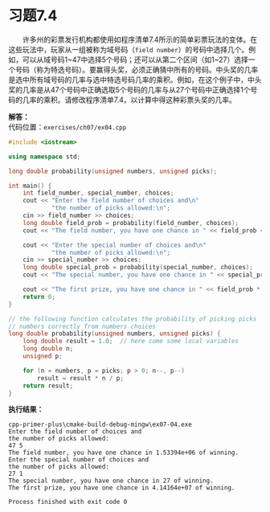 # 习题7.4

&emsp;&emsp;许多州的彩票发行机构都使用如程序清单7.4所示的简单彩票玩法的变体。在这些玩法中，玩家从一组被称为域号码（`field number`）的号码中选择几个。例如，可以从域号码1\~47中选择5个号码；还可以从第二个区间（如1\~27）选择一个号码（称为特选号码）。要赢得头奖，必须正确猜中所有的号码。中头奖的几率是选中所有域号码的几率与选中特选号码几率的乘积。例如，在这个例子中，中头奖的几率是从47个号码中正确选取5个号码的几率与从27个号码中正确选择1个号码的几率的乘积。请修改程序清单7.4，以计算中得这种彩票头奖的几率。

**解答：**  
代码位置：`exercises/ch07/ex04.cpp`
```c++
#include <iostream>

using namespace std;

long double probability(unsigned numbers, unsigned picks);

int main() {
    int field_number, special_number, choices;
    cout << "Enter the field number of choices and\n"
            "the number of picks allowed:\n";
    cin >> field_number >> choices;
    long double field_prob = probability(field_number, choices);
    cout << "The field number, you have one chance in " << field_prob << " of winning.\n";

    cout << "Enter the special number of choices and\n"
            "the number of picks allowed:\n";
    cin >> special_number >> choices;
    long double special_prob = probability(special_number, choices);
    cout << "The special number, you have one chance in " << special_prob << " of winning.\n";

    cout << "The first prize, you have one chance in " << field_prob * special_prob << " of winning.\n";
    return 0;
}

// the following function calculates the probability of picking picks
// numbers correctly from numbers choices
long double probability(unsigned numbers, unsigned picks) {
    long double result = 1.0;  // here come some local variables
    long double n;
    unsigned p;

    for (n = numbers, p = picks; p > 0; n--, p--)
        result = result * n / p;
    return result;
}
```

**执行结果：**  
```
cpp-primer-plus\cmake-build-debug-mingw\ex07-04.exe
Enter the field number of choices and
the number of picks allowed:
47 5
The field number, you have one chance in 1.53394e+06 of winning.
Enter the special number of choices and
the number of picks allowed:
27 1
The special number, you have one chance in 27 of winning.
The first prize, you have one chance in 4.14164e+07 of winning.

Process finished with exit code 0
```